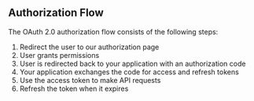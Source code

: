 
## Authorization Flow

The OAuth 2.0 authorization flow consists of the following steps:

1. Redirect the user to our authorization page
2. User grants permissions
3. User is redirected back to your application with an authorization code
4. Your application exchanges the code for access and refresh tokens
5. Use the access token to make API requests
6. Refresh the token when it expires
